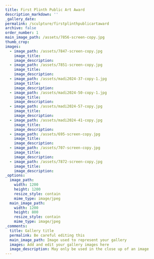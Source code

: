 ```yaml
---
title: First Plinth Public Art Award
description_markdown: ''
_gallery_date:
permalink: /sculpture/firstplinthpublicartaward
archive: false
order_number: 1
main_image_path: /assets/7856-screen-copy.jpg
thumb_crop:
images:
  - image_path: /assets/7847-screen-copy.jpg
    image_title:
    image_description:
  - image_path: /assets/7851-screen-copy.jpg
    image_title:
    image_description:
  - image_path: /assets/madi2024-37-copy-1.jpg
    image_title:
    image_description:
  - image_path: /assets/madi2024-50-copy-1.jpg
    image_title:
    image_description:
  - image_path: /assets/madi2024-57-copy.jpg
    image_title:
    image_description:
  - image_path: /assets/madi2024-41-copy.jpg
    image_title:
    image_description:
  - image_path: /assets/695-screen-copy.jpg
    image_title:
    image_description:
  - image_path: /assets/707-screen-copy.jpg
    image_title:
    image_description:
  - image_path: /assets/7872-screen-copy.jpg
    image_title:
    image_description:
_options:
  image_path:
    width: 1200
    height: 1200
    resize_style: contain
    mime_type: image/jpeg
  main_image_path:
    width: 1200
    height: 800
    resize_style: contain
    mime_type: image/jpeg
_comments:
  title: Gallery title
  permalink: Be careful editing this
  main_image_path: Image used to represent your gallery
  images: Add and edit your gallery images here
  image_description: May only be used in the close up of an image
---
```

